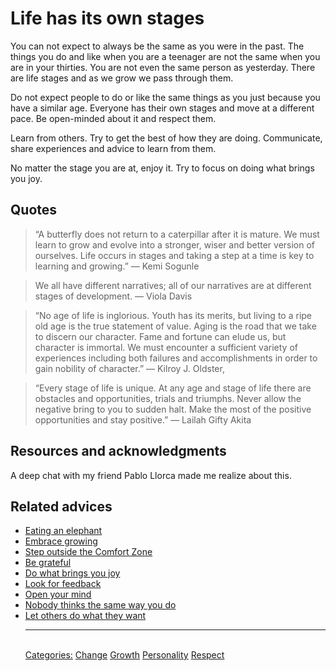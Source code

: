 # Life has its own stages

You can not expect to always be the same as you were in the past.
The things you do and like when you are a teenager are not the same when you are in your thirties. You are not even the same person as yesterday. There are life stages and as we grow we pass through them.

Do not expect people to do or like the same things as you just because you have a similar age. Everyone has their own stages and move at a different pace. Be open-minded about it and respect them.

Learn from others. Try to get the best of how they are doing. Communicate, share experiences and advice to learn from them.

No matter the stage you are at, enjoy it. Try to focus on doing what brings you joy.

## Quotes

> “A butterfly does not return to a caterpillar after it is mature. We must learn to grow and evolve into a stronger, wiser and better version of ourselves. Life occurs in stages and taking a step at a time is key to learning and growing.” ― Kemi Sogunle

> We all have different narratives; all of our narratives are at different stages of development. ― Viola Davis

> “No age of life is inglorious. Youth has its merits, but living to a ripe old age is the true statement of value. Aging is the road that we take to discern our character. Fame and fortune can elude us, but character is immortal. We must encounter a sufficient variety of experiences including both failures and accomplishments in order to gain nobility of character.” ― Kilroy J. Oldster,

> “Every stage of life is unique. At any age and stage of life there are obstacles and opportunities, trials and triumphs. Never allow the negative bring to you to sudden halt. Make the most of the positive opportunities and stay positive.” ― Lailah Gifty Akita

## Resources and acknowledgments

A deep chat with my friend Pablo Llorca made me realize about this.

## Related advices

- [Eating an elephant](Eating%20an%20elephant/index.md)
- [Embrace growing](Embrace%20growing/index.md)
- [Step outside the Comfort Zone](Step%20outside%20the%20Comfort%20Zone/index.md)
- [Be grateful](Be%20grateful/index.md)
- [Do what brings you joy](Do%20what%20brings%20you%20joy/index.md)
- [Look for feedback](Look%20for%20feedback/index.md)
- [Open your mind](Open%20your%20mind/index.md)
- [Nobody thinks the same way you do](Nobody%20thinks%20the%20same%20way%20you%20do/index.md)
- [Let others do what they want](Let%20others%20do%20what%20they%20want/index.md)<hr/><br/>[Categories:](Categories/index.md) [Change](Categories/Change.md) [Growth](Categories/Growth.md) [Personality](Categories/Personality.md) [Respect](Categories/Respect.md)